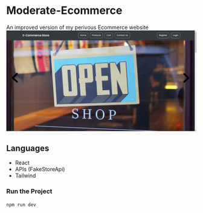 # Moderate-Ecommerce
An improved version of my perivous Ecommerce website
![Alt text](images/Home.PNG)

## Languages

- React
- APIs (FakeStoreApi)
- Tailwind

### Run the Project
`npm run dev`